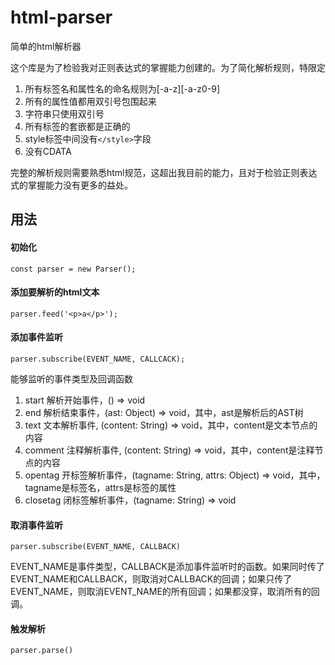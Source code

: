 # html-parser
简单的html解析器

这个库是为了检验我对正则表达式的掌握能力创建的。为了简化解析规则，特限定
1. 所有标签名和属性名的命名规则为[-a-z][-a-z0-9]
2. 所有的属性值都用双引号包围起来
3. 字符串只使用双引号
4. 所有标签的套嵌都是正确的
5. style标签中间没有`</style>`字段
6. 没有CDATA

完整的解析规则需要熟悉html规范，这超出我目前的能力，且对于检验正则表达式的掌握能力没有更多的益处。


## 用法
#### 初始化
```
const parser = new Parser();
```
#### 添加要解析的html文本
```
parser.feed('<p>a</p>');
```
#### 添加事件监听
```
parser.subscribe(EVENT_NAME, CALLCACK);
```
能够监听的事件类型及回调函数
1. start 解析开始事件，() => void
2. end 解析结束事件，(ast: Object) => void，其中，ast是解析后的AST树
3. text 文本解析事件, (content: String) => void，其中，content是文本节点的内容
4. comment 注释解析事件, (content: String) => void，其中，content是注释节点的内容
5. opentag 开标签解析事件，(tagname: String, attrs: Object) => void，其中，tagname是标签名，attrs是标签的属性
6. closetag 闭标签解析事件，(tagname: String) => void
#### 取消事件监听
```
parser.subscribe(EVENT_NAME, CALLBACK)
```
EVENT_NAME是事件类型，CALLBACK是添加事件监听时的函数。如果同时传了EVENT_NAME和CALLBACK，则取消对CALLBACK的回调；如果只传了EVENT_NAME，则取消EVENT_NAME的所有回调；如果都没穿，取消所有的回调。
#### 触发解析
```
parser.parse()
```
